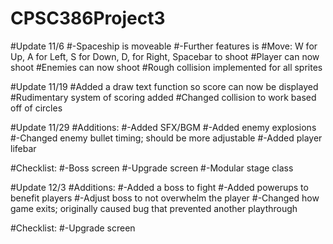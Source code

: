 # CPSC386Project3

#Update 11/6 
#-Spaceship is moveable
#-Further features is 
#Move: W for Up, A for Left, S for Down, D, for Right, Spacebar to shoot 
#Player can now shoot
#Enemies can now shoot
#Rough collision implemented for all sprites

#Update 11/19
#Added a draw text function so score can now be displayed
#Rudimentary system of scoring added
#Changed collision to work based off of circles

#Update 11/29
#Additions:
#-Added SFX/BGM
#-Added enemy explosions
#-Changed enemy bullet timing; should be more adjustable
#-Added player lifebar

#Checklist:
#-Boss screen
#-Upgrade screen
#-Modular stage class

#Update 12/3
#Additions:
#-Added a boss to fight
#-Added powerups to benefit players
#-Adjust boss to not overwhelm the player
#-Changed how game exits; originally caused bug that prevented another playthrough

#Checklist:
#-Upgrade screen
